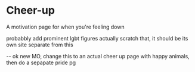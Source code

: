 # Cheer-up
A motivation page for when you're feeling down


probabbly add prominent lgbt figures
actually scratch that, it should be its own site separate from this

-- ok new MO, change this to an actual cheer up page with happy animals, then do a sepapate pride pg
